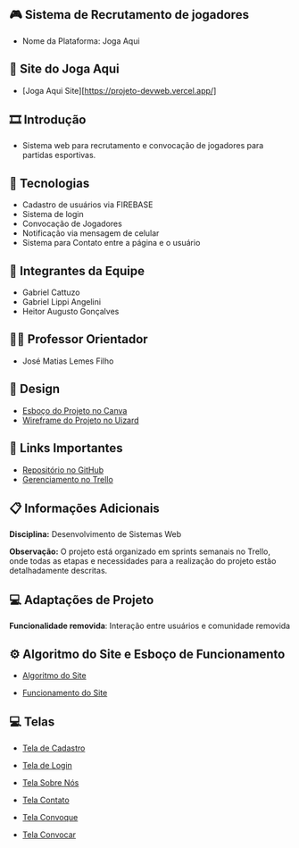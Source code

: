 ## 🎮 Sistema de Recrutamento de jogadores
- Nome da Plataforma: Joga Aqui

## 📲 Site do Joga Aqui
- [Joga Aqui Site][https://projeto-devweb.vercel.app/]

## 🎞 Introdução 
- Sistema web para recrutamento e convocação de jogadores para partidas esportivas.

## 🎯 Tecnologias
- Cadastro de usuários via FIREBASE
- Sistema de login
- Convocação de Jogadores
- Notificação via mensagem de celular
- Sistema para Contato entre a página e o usuário

## 👥 Integrantes da Equipe

- Gabriel Cattuzo 
- Gabriel Lippi Angelini
- Heitor Augusto Gonçalves

## 👨‍🏫 Professor Orientador
- José Matias Lemes Filho

## 🎨 Design
- [Esboço do Projeto no Canva](https://www.canva.com/design/DAGTGnuKYJM/wJBhvL9siPmaZzfhDwvVIw/view?mode=prototype)
- [Wireframe do Projeto no Uizard](https://app.uizard.io/p/17f88208/overview)

## 🔗 Links Importantes
- [Repositório no GitHub](https://github.com/GabrielLippi05/Projeto-01-Desenvolvimento-Web)
- [Gerenciamento no Trello](https://trello.com/b/QRi33GGV/trello-projeto-pi)

## 📋 Informações Adicionais
**Disciplina:** Desenvolvimento de Sistemas Web

**Observação:** O projeto está organizado em sprints semanais no Trello, onde todas as etapas e necessidades para a realização do projeto estão detalhadamente descritas.

## 💻 Adaptações de Projeto

**Funcionalidade removida**: Interação entre usuários e comunidade removida

## ⚙️ Algoritmo do Site e Esboço de Funcionamento

- [Algoritmo do Site][def]

[def]: /assets/algoritmo.jpg

- [Funcionamento do Site][def2]

[def2]: /assets/funcionamento.jpg

## 💻 Telas

- [Tela de Cadastro][def3]

[def3]: /assets/registrar.png

- [Tela de Login][def4]

[def4]: /assets/login.png

- [Tela Sobre Nós][def5]

[def5]: /assets/sobrenos.png

- [Tela Contato][def6]

[def6]: /assets/contato.png

- [Tela Convoque][def7]

[def7]: /assets/convocar.png

- [Tela Convocar][def8]

[def8]: /assets/convoque.png

